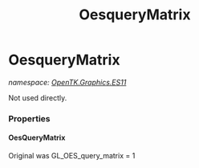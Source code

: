 ﻿---
title: OesqueryMatrix
---

# OesqueryMatrix
_namespace: [OpenTK.Graphics.ES11](N-OpenTK.Graphics.ES11.html)_

Not used directly.



### Properties

#### OesQueryMatrix
Original was GL_OES_query_matrix = 1

